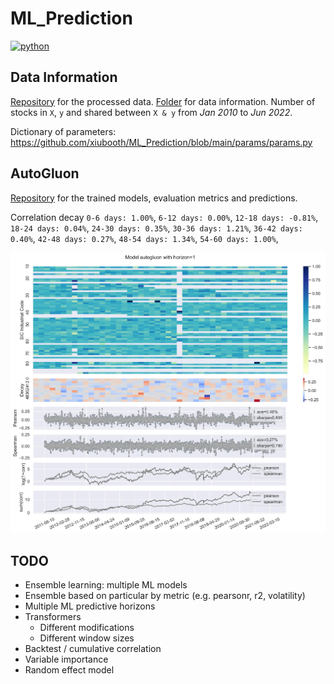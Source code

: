 # ML_Prediction
<p align="left">
    <a href="https://www.python.org/">
        <img src="https://img.shields.io/badge/python-v3-brightgreen.svg"
            alt="python"></a> &nbsp;
</p>

## Data Information
<a href="https://drive.google.com/drive/folders/1Ha_viwpfKjF9OKcxVGTOlt8ZTtLkTJZo?usp=sharing" target="_blank">Repository</a> for the processed data. <a href="https://drive.google.com/drive/folders/1c1UBirLc1OhzoqG7O4ipa92F4YwEG43R?usp=sharing" target="_blank">Folder</a> for data information. Number of stocks in `X`, `y` and shared between `X & y` from *Jan 2010* to *Jun 2022*.

[//]: # (![alt text]&#40;./__resources__/count.jpg?raw=true "Title"&#41;)

Dictionary of parameters: https://github.com/xiubooth/ML_Prediction/blob/main/params/params.py

## AutoGluon
<a href="https://drive.google.com/drive/folders/1elTNSDXkk9FjIR_8WyOvj1yvwk0LbNPM?usp=sharing" target="_blank">Repository</a> for the trained models, evaluation metrics and predictions. 

Correlation decay `0-6 days: 1.00%`, `6-12 days: 0.00%`, `12-18 days: -0.81%`, `18-24 days: 0.04%`, `24-30 days: 0.35%`, `30-36 days: 1.21%`, `36-42 days: 0.40%`, `42-48 days: 0.27%`, `48-54 days: 1.34%`, `54-60 days: 1.00%`,

![alt text](./__resources__/autogluon.jpg?raw=true "Title")

## TODO
- Ensemble learning: multiple ML models
- Ensemble based on particular by metric (e.g. pearsonr, r2, volatility)
- Multiple ML predictive horizons
- Transformers 
  - Different modifications
  - Different window sizes
- Backtest / cumulative correlation
- Variable importance
- Random effect model
